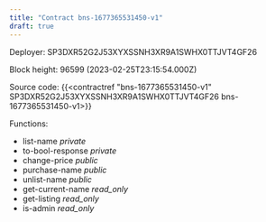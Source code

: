 ```yaml
---
title: "Contract bns-1677365531450-v1"
draft: true
---
```

Deployer: SP3DXR52G2J53XYXSSNH3XR9A1SWHX0TTJVT4GF26


 



Block height: 96599 (2023-02-25T23:15:54.000Z)

Source code: {{<contractref "bns-1677365531450-v1" SP3DXR52G2J53XYXSSNH3XR9A1SWHX0TTJVT4GF26 bns-1677365531450-v1>}}

Functions:

* list-name _private_
* to-bool-response _private_
* change-price _public_
* purchase-name _public_
* unlist-name _public_
* get-current-name _read_only_
* get-listing _read_only_
* is-admin _read_only_
